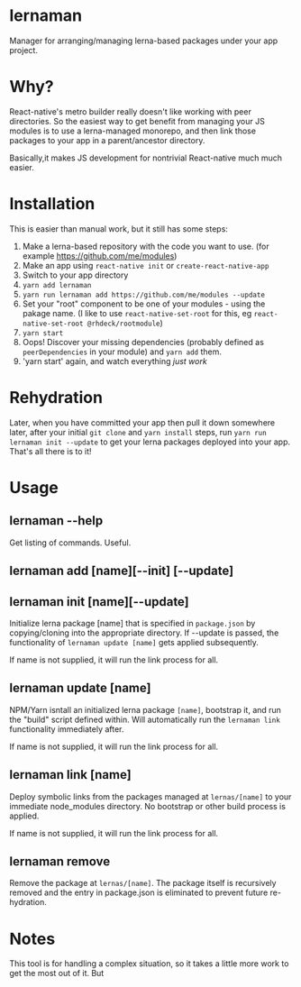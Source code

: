 # lernaman

Manager for arranging/managing lerna-based packages under your app project.

# Why?

React-native's metro builder really doesn't like working with peer directories. So the easiest way to get benefit from managing your JS modules is to use a lerna-managed monorepo, and then link those packages to your app in a parent/ancestor directory.

Basically,it makes JS development for nontrivial React-native much much easier.

# Installation

This is easier than manual work, but it still has some steps:

1. Make a lerna-based repository with the code you want to use. (for example https://github.com/me/modules)
2. Make an app using `react-native init` or `create-react-native-app`
3. Switch to your app directory
4. `yarn add lernaman`
5. `yarn run lernaman add https://github.com/me/modules --update`
6. Set your "root" component to be one of your modules - using the pakage name. (I like to use `react-native-set-root` for this, eg `react-native-set-root @rhdeck/rootmodule`)
7. `yarn start`
8. Oops! Discover your missing dependencies (probably defined as `peerDependencies` in your module) and `yarn add` them.
9. 'yarn start' again, and watch everything _just work_

# Rehydration

Later, when you have committed your app then pull it down somewhere later, after your initial `git clone` and `yarn install` steps, run `yarn run lernaman init --update` to get your lerna packages deployed into your app. That's all there is to it!

# Usage

## lernaman --help

Get listing of commands. Useful.

## lernaman add <url> [name][--init] [--update]

## lernaman init [name][--update]

Initialize lerna package [name] that is specified in `package.json` by copying/cloning into the appropriate directory. If --update is passed, the functionality of `lernaman update [name]` gets applied subsequently.

If name is not supplied, it will run the link process for all.

## lernaman update [name]

NPM/Yarn isntall an initialized lerna package `[name]`, bootstrap it, and run the "build" script defined within. Will automatically run the `lernaman link` functionality immediately after.

If name is not supplied, it will run the link process for all.

## lernaman link [name]

Deploy symbolic links from the packages managed at `lernas/[name]` to your immediate node_modules directory. No bootstrap or other build process is applied.

If name is not supplied, it will run the link process for all.

## lernaman remove <name>

Remove the package at `lernas/[name]`. The package itself is recursively removed and the entry in package.json is eliminated to prevent future re-hydration.

# Notes

This tool is for handling a complex situation, so it takes a little more work to get the most out of it. But
